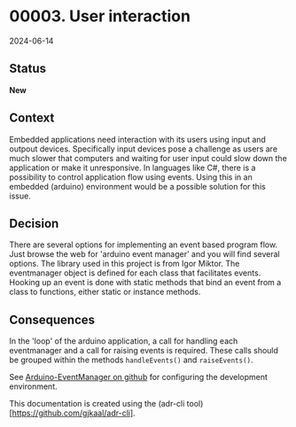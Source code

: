 # 00003. User interaction

2024-06-14

## Status

__New__

## Context

Embedded applications need interaction with its users using input and outpout devices. Specifically input devices pose a challenge
as users are much slower that computers and waiting for user input could slow down the application or make it unresponsive. In 
languages like C#, there is a possibility to control application flow using events. Using this in an embedded (arduino) environment
would be a possible solution for this issue.

## Decision

There are several options for implementing an event based program flow. Just browse the web for 'arduino event manager' and you will
find several options. The library used in this project is from Igor Miktor. The eventmanager object is defined for each class that 
facilitates events. Hooking up an event is done with static methods that bind an event from a class to functions, either static or
instance methods. 

## Consequences

In the 'loop' of the arduino application, a call for handling each eventmanager and a call for raising events is required. These calls
should be grouped within the methods `handleEvents()` and `raiseEvents()`. 

See [Arduino-EventManager on github](https://github.com/arduino-collections/arduino-EventManager/blob/master/README.md) for configuring the development environment.

This documentation is created using the (adr-cli tool)[https://github.com/gjkaal/adr-cli].
